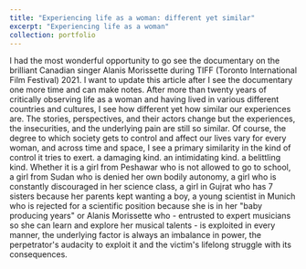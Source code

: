```yaml
---
title: "Experiencing life as a woman: different yet similar"
excerpt: "Experiencing life as a woman"
collection: portfolio
---
```


I had the most wonderful opportunity to go see the documentary on the brilliant Canadian singer Alanis Morissette during TIFF (Toronto International Film Festival) 2021. I want to update this article after I see the documentary one more time and can make notes. After more than twenty years of critically observing life as a woman and having lived in various different countries and cultures, I see how different yet how similar our experiences are. The stories, perspectives, and their actors change but the experiences, the insecurities, and the underlying pain are still so similar. Of course, the degree to which society gets to control and affect our lives vary for every woman, and across time and space, I see a primary similarity in the kind of control it tries to exert. a damaging kind. an intimidating kind. a belittling kind. Whether it is a girl from Peshawar who is not allowed to go to school, a girl from Sudan who is denied her own bodily autonomy, a girl who is constantly discouraged in her science class, a girl in Gujrat who has 7 sisters because her parents kept wanting a boy, a young scientist in Munich who is rejected for a scientific position because she is in her "baby producing years" or Alanis Morissette who - entrusted to expert musicians so she can learn and explore her musical talents - is exploited in every manner, the underlying factor is always an imbalance in power, the perpetrator's audacity to exploit it and the victim's lifelong struggle with its consequences. 
